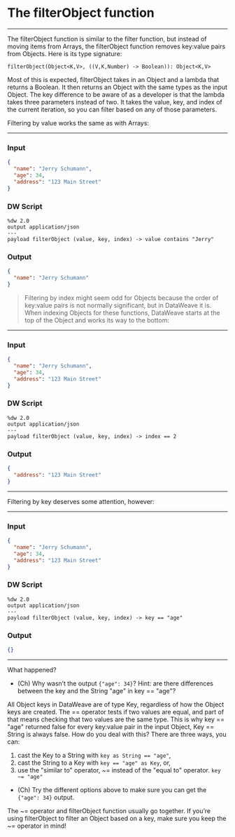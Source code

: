 # The filterObject function
---

The filterObject function is similar to the filter function, but instead of moving items from Arrays, the filterObject function removes key:value pairs from Objects. Here is its type signature:
```
filterObject(Object<K,V>, ((V,K,Number) -> Boolean)): Object<K,V>
```

Most of this is expected, filterObject takes in an Object and a lambda that returns a Boolean. It then returns an Object with the same types as the input Object. The key difference to be aware of as a developer is that the lambda takes three parameters instead of two. It takes the value, key, and index of the current iteration, so you can filter based on any of those parameters. 

Filtering by value works the same as with Arrays:

---
### Input
```json
{
  "name": "Jerry Schumann",
  "age": 34,
  "address": "123 Main Street"
}
```

### DW Script
```dw
%dw 2.0
output application/json
---
payload filterObject (value, key, index) -> value contains "Jerry"
```

### Output
```json
{
  "name": "Jerry Schumann"
}
```

> Filtering by index might seem odd for Objects because the order of key:value pairs is not normally significant, but in DataWeave it is. When indexing Objects for these functions, DataWeave starts at the top of the Object and works its way to the bottom:
---
### Input
```json
{
  "name": "Jerry Schumann",
  "age": 34,
  "address": "123 Main Street"
}
```

### DW Script
```dw
%dw 2.0
output application/json
---
payload filterObject (value, key, index) -> index == 2
```

### Output
```json
{
  "address": "123 Main Street"
}
```
---

Filtering by key deserves some attention, however:

---
### Input
```json
{
  "name": "Jerry Schumann",
  "age": 34,
  "address": "123 Main Street"
}
```

### DW Script
```dw
%dw 2.0
output application/json
---
payload filterObject (value, key, index) -> key == "age"
```

### Output
```json
{}
```
---

What happened?

- (Ch) Why wasn’t the output `{"age": 34}`? Hint: are there differences between the key and the String "age" in key == "age"?

All Object keys in DataWeave are of type Key, regardless of how the Object keys are created. The == operator tests if two values are equal, and part of that means checking that two values are the same type. This is why key == "age" returned false for every key:value pair in the input Object, Key == String is always false. How do you deal with this? There are three ways, you can:

1. cast the Key to a String with `key as String == "age"`,
2. cast the String to a Key with `key == "age" as Key`, or,
3. use the "similar to" operator, ~= instead of the "equal to" operator. `key ~= "age"`

- (Ch) Try the different options above to make sure you can get the `{"age": 34}` output.

The ~= operator and filterObject function usually go together. If you’re using filterObject to filter an Object based on a key, make sure you keep the ~= operator in mind!
